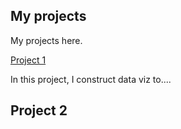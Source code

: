 ## My projects 

My projects here.

<a href = "https://github.com/anl501mavi/anl501mavi.github.io/"> <bold>Project 1 </bold> <a>

In this project, I construct data viz to....

## Project 2
